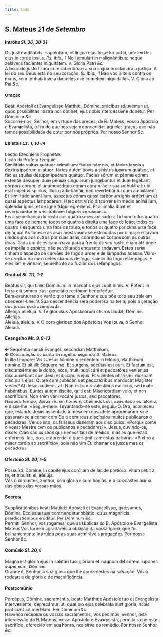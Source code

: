 ```yaml
---
title: todo
---
```

<h2 class="text-center">S. Mateus <em>21 de Setembro</em></h2>

<h4 class="text-center">Intróito <em>Sl. 36, 30-31</em></h4>
<div class="container-fluid">
<div class="row">
<div class="dropcap text-justify">
Os justi meditábitur sapiéntiam, et lingua ejus loquétur judíci‚ um: lex Dei ejus in corde ipsíus. <em>Ps. ibid., 1</em> Noli æmulári in malignántibus: neque zeláveris faciéntes iniquitátem.
V. Gloria Patri <em>&c.</em>
</div>
<div class="dropcap text-justify">
A boca do justo falará com sabedoria e a sua língua proclamará a justiça. A lei do seu Deus está no seu coração. <em>Sl. ibid., 1</em> Não vos irriteis contra os maus, nem tenhais inveja daqueles que cometem iniquidades.
V. Glória ao Pai <em>&c.</em>
</div>
</div>
</div>

<h4 class="text-center">Oração</h4>
<div class="container-fluid">
<div class="row">
<div class="dropcap text-justify">
Beáti Apóstoli et Evangelístæ Matthǽi, Dómine, précibus adjuvémur: ut, quod possibílitas nostra non óbtinet, ejus nobis intercessióne donétur. Per Dóminum <em>&c.</em>
</div>
<div class="dropcap text-justify">
Socorrei-nos, Senhor, em virtude das preces, do B. Mateus, vosso Apóstolo e Evangelista, a fim de que nos sejam concedidas aquelas graças que não temos possibilidade de obter por nós próprios. Por nosso Senhor <em>&c.</em>
</div>
</div>
</div>

<h4 class="text-center">Epístola <em>Ez. 1, 10-14</em></h4>
<div class="container-fluid">
<div class="row">
<div class="text-justify">
Léctio Ezechiélis Prophétæ.
</div>
<div class="text-justify">
Lição do Profeta Ezequiel.
</div>
<div class="dropcap text-justify">
Similitúdo vultus quátuor animálium: fácies hóminis, et fácies leónis a dextris ipsórum quátuor: fácies autem bovis a sinístris ipsórum quátuor, et fácies áquilæ désuper ipsórum quátuor. Fácies eórum et pénnæ eórum exténtæ désuper: duæ pennæ singulórum jungebántur et duæ tegébant córpora eórum: et unumquódque eórum coram fácie sua ambulábat: ubi erat ímpetus spíritus, illuc gradiebántur, nec revertebántur cum ambulárent. Et similitúdo animálium, aspéctus eórum quasi carbónum ignis ardéntium et quasi aspéctus lampadárum. Hæc erat vísio discúrrens in médio animálium, splendor ignis, et de igne fulgur egrédiens. Et animália ibant et revertebántur in similitúdinem fúlguris coruscántis.
</div>
<div class="dropcap text-justify">
Eis a semelhança do rosto dos quatro seres animados: Tinham todos quatro uma face de homem; todos os quatro à direita uma face de leão; todos os quatro à esquerda uma face de touro; e todos os quatro por cima uma face de águia! As faces e as asas mostravam-se estendidas por cima; e estavam unidos uns aos outros por duas asas, cobrindo os corpos com as outras duas. Cada um deles caminhava para a frente do seu rosto, e iam até onde os impelia o espírito, não se voltando enquanto andavam. Estes seres tinham o aspecto de carvões de fogo a arder e de lâmpadas acesas. Viam-se crepitar no meio deles chamas de fogo, saindo do fogo relâmpagos. E eles iam e vinham, semelhante ao fuzilar dos relâmpagos.
</div>
</div>
</div>

<h4 class="text-center">Gradual <em>Sl. 111, 1-2</em></h4>
<div class="container-fluid">
<div class="row">
<div class="dropcap text-justify">
Beátus vir, qui timet Dóminum: in mandátis ejus cupit nimis. V. Potens in terra erit semen ejus: generátio rectórum benedicétur.
</div>
<div class="dropcap text-justify">
Bem-aventurado o varão que teme o Senhor e que põe todo seu zelo em obedecer-Lhe. V. Sua descendência será poderosa na terra; pois a geração dos justos será abençoada.
</div>
<div class="text-justify">
Allelúja, allelúja. V. Te gloriosus Apostolórum chorus laudat, Dómine. Allelúja.
</div>
<div class="text-justify">
Aleluia, aleluia. V. O coro glorioso dos Apóstolos Vos louva, ó Senhor. Aleluia.
</div>
</div>
</div>

<h4 class="text-center">Evangelho <em>Mt. 9, 9-13</em></h4>
<div class="container-fluid">
<div class="row">
<div class="text-justify">
<span class="text-danger">&#10016;</span> Sequéntia sancti Evangélii secúndum Matthǽum.
</div>
<div class="text-justify">
<span class="text-danger">&#10016;</span> Continuação do santo Evangelho segundo S. Mateus.
</div>
<div class="dropcap text-justify">
In illo témpore: Vidit Jesus hóminem sedéntem in telónio, Matthǽum nómine. Et ait illi: Séquere me. Et surgens, secútus est eum. Et factum est, discumbénte eo in domo, ecce, multi publicáni et peccatóres veniéntes discumbébant cum Jesu et discípulis ejus. Et vidéntes pharisǽi, dicébant discípulis ejus: Quare cum publicánis et peccatóribus mánducat Magíster vester? At Jesus áudiens, ait: Non est opus valéntibus médicus, sed male habéntibus. Eúntes autem díscite, quid est: Misericórdiam volo, et non sacrifícium. Non enim veni vocáre justos, sed peccatóres.
</div>
<div class="dropcap text-justify">
Naquele tempo, Jesus viu um homem, chamado Levi, assentado ao telónio, e disse-lhe: «Segue-me!». Levantando-se este, seguiu-O. Ora, aconteceu que, estando Jesus assentado à mesa em casa dele aproximaram-se e puseram-se a comer com Ele e com seus discípulos muitos publicanos e pecadores. Vendo isto, os fariseus disseram aos discípulos: «Porque come o vosso Mestre com os publicanos e pecadores?». Jesus, ouvindo-os, disse: «Não são os sãos que necessitam de médico, mas os que estão enfermos. Ide, pois, e aprendei o que significam estas palavras: «Prefiro a misericórdia ao sacrifício»; pois não vim Eu chamar os justos mas os pecadores.
</div>
</div>
</div>

<h4 class="text-center">Ofertório <em>Sl. 20, 4-5</em></h4>
<div class="container-fluid">
<div class="row">
<div class="dropcap text-justify">
Possuísti, Dómine, in cápite ejus corónam de lápide pretióso: vitam pétiit a te, et tribuísti ei, allelúja.
</div>
<div class="dropcap text-justify">
Vós o coroastes, Senhor, com glória e com honras: e o colocastes acima das obras das vossas mãos.
</div>
</div>
</div>

<h4 class="text-center">Secreta</h4>
<div class="container-fluid">
<div class="row">
<div class="dropcap text-justify">
Supplicatiónibus beáti Matthǽi Apóstoli et Evangelístæ, quǽsumus, Dómine, Ecclésiæ tuæ commendétur oblátio: cujus magníficis prædicatiónibus erúditur. Per Dóminum <em>&c.</em>
</div>
<div class="dropcap text-justify">
Permiti, Senhor, Vos rogamos, que as súplicas do B. Apóstolo e Evangelista Mateus Vos tornem agradáveis a oblação da vossa Igreja, que foi brilhantemente instruída pelas suas admiráveis pregações. Por nosso Senhor <em>&c.</em>
</div>
</div>
</div>

<h4 class="text-center">Comúnio <em>Sl. 20, 6</em></h4>
<div class="container-fluid">
<div class="row">
<div class="dropcap text-justify">
Magna est glória ejus in salutári tuo: glóriam et magnum del córem ímpones super eum, Dómine.
</div>
<div class="dropcap text-justify">
Grande é, Senhor, a sua glória que lhe concedestes na salvação. Vós o rodeareis de glória e de magnificência.
</div>
</div>
</div>

<h4 class="text-center">Postcomúnio</h4>
<div class="container-fluid">
<div class="row">
<div class="dropcap text-justify">
Percéptis, Dómine, sacraméntis, beáto Matthǽo Apóstolo tuo et Evangelísta interveniénte, deprecámur: ut, quæ pro ejus celebráta sunt glória, nobis profíciant ad medélam. Per Dóminum <em>&c.</em>
</div>
<div class="dropcap text-justify">
Havendo recebido os vossos sacramentos, Vos pedimos, Senhor, pela intercessão do B. Mateus, vosso Apóstolo e Evangelista, permitais que este sacrifício, oferecido em sua honra, nos sirva de remédio. Por nosso Senhor <em>&c.</em>
</div>
</div>
</div>
